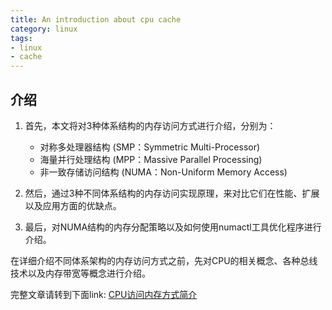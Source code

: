```yaml
---
title: An introduction about cpu cache
category: linux
tags:
- linux 
- cache
---
```


## 介绍

1. 首先，本文将对3种体系结构的内存访问方式进行介绍，分别为：
   * 对称多处理器结构 (SMP：Symmetric Multi-Processor) 
   * 海量并行处理结构 (MPP：Massive Parallel Processing)
   * 非一致存储访问结构 (NUMA：Non-Uniform Memory Access)

2. 然后，通过3种不同体系结构的内存访问实现原理，来对比它们在性能、扩展以及应用方面的优缺点。

3. 最后，对NUMA结构的内存分配策略以及如何使用numactl工具优化程序进行介绍。

在详细介绍不同体系架构的内存访问方式之前，先对CPU的相关概念、各种总线技术以及内存带宽等概念进行介绍。


完整文章请转到下面link:
[CPU访问内存方式简介](https://pan.baidu.com/s/1dFKe4X7)
